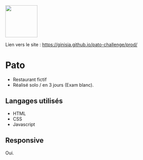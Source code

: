 <img src="https://www.seekpng.com/png/full/351-3519000_stickers-dale-cooper-thumbs-up.png" width= "100" align="center">

Lien vers le site : https://ginisia.github.io/pato-challenge/prod/

# Pato

+ Restaurant fictif
+ Réalisé solo / en 3 jours (Exam blanc).

## Langages utilisés

+ HTML
+ CSS
+ Javascript

## Responsive

Oui.
